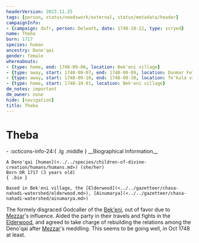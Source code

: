 ```yaml
---
headerVersion: 2023.11.25
tags: [person, status/needswork/external, status/metadata/header]
campaignInfo:
- {campaign: dufr, person: Delwath, date: 1748-10-22, type: scryed}
name: Theba
born: 1717
species: human
ancestry: Deno'qai
gender: female
whereabouts:
- {type: home, end: 1748-09-06, location: Bek'eni village}
- {type: away, start: 1748-09-07, end: 1748-09-09, location: Dunmar Fellowship}
- {type: away, start: 1748-09-10, end: 1748-09-30, location: Te'kula village}
- {type: home, start: 1748-10-01, location: Bek'eni village}
dm_notes: important
dm_owner: none
hide: [navigation]
title: Theba
---
```

# Theba
<div class="grid cards ext-narrow-margin ext-one-column" markdown>
- :octicons-info-24:{ .lg .middle } __Biographical Information__

    A Deno'qai [human](<../../species/children-of-divine-creation/humans/humans.md>) (she/her)  
    Born DR 1717 (3 years old)  
    { .bio }

    Based in Bek'eni village, the [Elderwood](<../../gazetteer/chasa-nahadi-watershed/elderwood.md>), [Ainumarya](<../../gazetteer/chasa-nahadi-watershed/ainumarya.md>)
</div>





The formely disgraced Godcaller of the [Bek'eni](<../../groups/deno-qai-tribes/bek-eni.md>), out of favor due to [Mezzar](<../other-nonhumans/mezzar.md>)'s influence. Aided the party in their travels and fights in the [Elderwood](<../../gazetteer/chasa-nahadi-watershed/elderwood.md>), and agreed to take charge of rebuilding the relations among the Deno'qai after [Mezzar](<../other-nonhumans/mezzar.md>)'s meddling. This seems to be going well, in Oct 1748 at least. 
